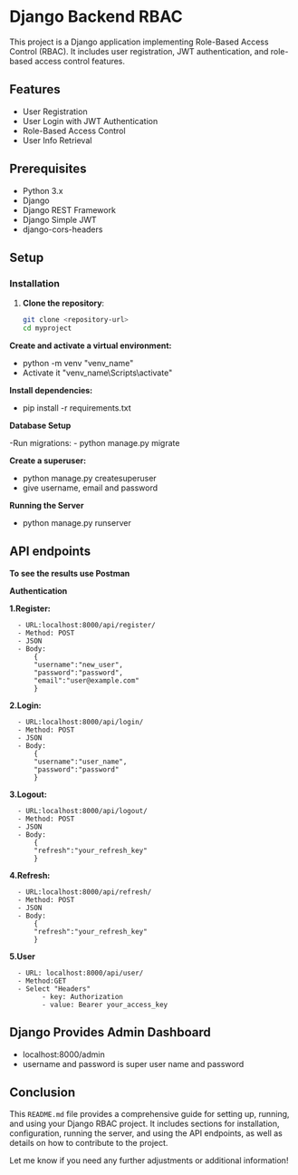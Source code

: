 # Django Backend RBAC 

This project is a Django application implementing Role-Based Access Control (RBAC). It includes user registration, JWT authentication, and role-based access control features.

## Features

- User Registration
- User Login with JWT Authentication
- Role-Based Access Control
- User Info Retrieval

## Prerequisites

- Python 3.x
- Django
- Django REST Framework
- Django Simple JWT
- django-cors-headers

## Setup

### Installation

1. **Clone the repository**:
   ```sh
   git clone <repository-url>
   cd myproject

**Create and activate a virtual environment:**
- python -m venv "venv_name"
- Activate it "venv_name\Scripts\activate"

**Install dependencies:**
- pip install -r requirements.txt
  
**Database Setup**

-Run migrations:
    - python manage.py migrate
   
**Create a superuser:**
- python manage.py createsuperuser
- give username, email and password

**Running the Server**
- python manage.py runserver

## API endpoints

   **To see the results use Postman** 
    
   **Authentication**
    
   **1.Register:**
    
      - URL:localhost:8000/api/register/
      - Method: POST
      - JSON
      - Body:
          {
          "username":"new_user",
          "password":"password",
          "email":"user@example.com"
          }

   **2.Login:**
    
      - URL:localhost:8000/api/login/
      - Method: POST
      - JSON
      - Body:
          {
          "username":"user_name",
          "password":"password"
          }
          
   **3.Logout:**
    
      - URL:localhost:8000/api/logout/
      - Method: POST
      - JSON
      - Body:
          {
          "refresh":"your_refresh_key"
          }
          
   **4.Refresh:**
    
      - URL:localhost:8000/api/refresh/
      - Method: POST
      - JSON
      - Body:
          {
          "refresh":"your_refresh_key"
          }

   **5.User**
   
      - URL: localhost:8000/api/user/
      - Method:GET
      - Select "Headers"
            - key: Authorization
            - value: Bearer your_access_key

## Django Provides Admin Dashboard 

  - localhost:8000/admin
  - username and password is super user name and password
    
## Conclusion 

This `README.md` file provides a comprehensive guide for setting up, running, and using your Django RBAC project. It includes sections for installation, configuration, running the server, and using the API endpoints, as well as details on how to contribute to the project.

Let me know if you need any further adjustments or additional information!

  


